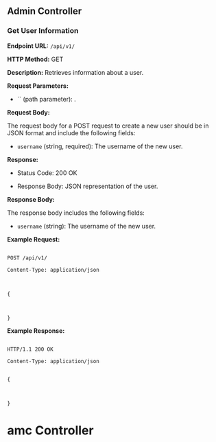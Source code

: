 ## Admin Controller




### Get User Information



**Endpoint URL:** `/api/v1/`



**HTTP Method:** GET



**Description:** Retrieves information about a user.



**Request Parameters:**

- `` (path parameter): .



**Request Body:**

The request body for a POST request to create a new user should be in JSON format and include the following fields:

- `username` (string, required): The username of the new user.





**Response:**

- Status Code: 200 OK

- Response Body: JSON representation of the user.




**Response Body:**

The response body includes the following fields:

- `username` (string): The username of the new user.







**Example Request:**

```http

POST /api/v1/

Content-Type: application/json



{


    
}

```



**Example Response:**

```http

HTTP/1.1 200 OK

Content-Type: application/json


{


    
}

```



# amc Controller

<br>

